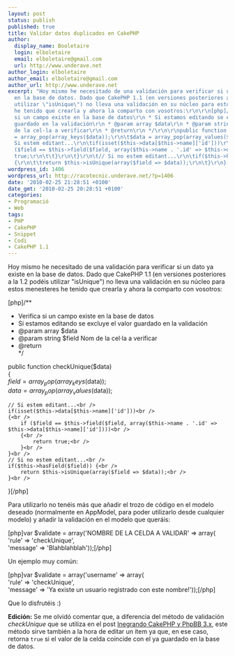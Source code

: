 ```yaml
---
layout: post
status: publish
published: true
title: Validar datos duplicados en CakePHP
author:
  display_name: Booletaire
  login: elboletaire
  email: elboletaire@gmail.com
  url: http://www.underave.net
author_login: elboletaire
author_email: elboletaire@gmail.com
author_url: http://www.underave.net
excerpt: "Hoy mismo he necesitado de una validación para verificar si un dato ya existe
  en la base de datos. Dado que CakePHP 1.1 (en versiones posteriores a la 1.2 podéis
  utilizar \"isUnique\") no lleva una validación en su núcleo para estos menesteres
  he tenido que crearla y ahora la comparto con vosotros:\r\n\r\n[php]/**\r\n * Verifica
  si un campo existe en la base de datos\r\n * Si estamos editando se excluye el valor
  guardado en la validación\r\n * @param array $data\r\n * @param string $field Nom
  de la cel·la a verificar\r\n * @return\r\n */\r\n\r\npublic function checkUnique($data)\r\n{\r\n\t$field
  = array_pop(array_keys($data));\r\n\t$data = array_pop(array_values($data));\r\n\r\n\t//
  Si estem editant...\r\n\tif(isset($this->data[$this->name]['id']))\r\n\t{\r\n\t\tif
  ($field == $this->field($field, array($this->name . '.id' => $this->data[$this->name]['id'])))\r\n\t\t{\r\n\t\t\treturn
  true;\r\n\t\t}\r\n\t}\r\n\t// Si no estem editant...\r\n\tif($this->hasField($field))
  {\r\n\t\treturn $this->isUnique(array($field => $data));\r\n\t}\r\n}[/php]\r\n\r\n"
wordpress_id: 1406
wordpress_url: http://racotecnic.underave.net/?p=1406
date: '2010-02-25 21:28:51 +0100'
date_gmt: '2010-02-25 20:28:51 +0100'
categories:
- Programació
- Web
tags:
- PHP
- CakePHP
- Snippet
- Codi
- CakePHP 1.1
---
```


Hoy mismo he necesitado de una validación para verificar si un dato ya existe en la base de datos. Dado que CakePHP 1.1 (en versiones posteriores a la 1.2 podéis utilizar "isUnique") no lleva una validación en su núcleo para estos menesteres he tenido que crearla y ahora la comparto con vosotros:

[php]/**<br />
 * Verifica si un campo existe en la base de datos<br />
 * Si estamos editando se excluye el valor guardado en la validación<br />
 * @param array $data<br />
 * @param string $field Nom de la cel·la a verificar<br />
 * @return<br />
 */

public function checkUnique($data)<br />
{<br />
	$field = array_pop(array_keys($data));<br />
	$data = array_pop(array_values($data));

	// Si estem editant...<br />
	if(isset($this->data[$this->name]['id']))<br />
	{<br />
		if ($field == $this->field($field, array($this->name . '.id' => $this->data[$this->name]['id'])))<br />
		{<br />
			return true;<br />
		}<br />
	}<br />
	// Si no estem editant...<br />
	if($this->hasField($field)) {<br />
		return $this->isUnique(array($field => $data));<br />
	}<br />
}[/php]

<a id="more"></a><a id="more-1406"></a>

Para utilizarlo no tenéis más que añadir el trozo de código en el modelo deseado (normalmente en AppModel, para poder utilizarlo desde cualquier modelo) y añadir la validación en el modelo que queráis:

[php]var $validate = array('NOMBRE DE LA CELDA A VALIDAR' => array(<br />
	'rule'		=> 'checkUnique',<br />
	'message' 	=> 'Blahblahblah'));[/php]

Un ejemplo muy común:

[php]var $validate = array('username' => array(<br />
	'rule'		=> 'checkUnique',<br />
	'message' 	=> 'Ya existe un usuario registrado con este nombre!'));[/php]

Que lo disfrutéis :)

<strong>Edición:</strong> Se me olvidó comentar que, a diferencia del método de validación <em>checkUnique</em> que se utiliza en el post <a href="http://www.racotecnic.com/2010/01/integrando-cakephp-y-phpbb-3-x/">Inegrando CakePHP y PhpBB 3.x</a>, este método sirve también a la hora de editar un ítem ya que, en ese caso, retorna `true` si el valor de la celda coincide con el ya guardado en la base de datos.
